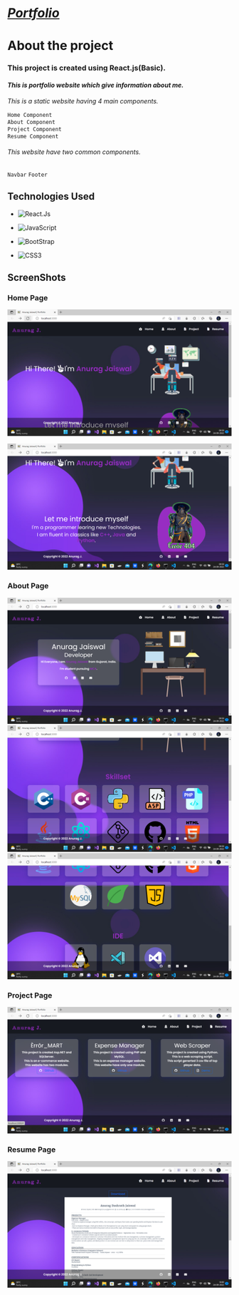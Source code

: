 # _[Portfolio](https://anuragjaiswal12.netlify.app/)_

# About the project
### This project is created using React.js(Basic).
#### _This is portfolio website which give information about me._
_This is a static website having 4 main components._
```
Home Component
About Component
Project Component
Resume Component
```
###### _This website have two common components._
`Navbar`  `Footer`

## Technologies Used

* ![React.Js](https://img.shields.io/badge/React-20232A?style=for-the-badge&logo=react&logoColor=61DAFB)
  
* ![JavaScript](https://img.shields.io/badge/JavaScript-323330?style=for-the-badge&logo=javascript&logoColor=F7DF1E)
  
* ![BootStrap](https://img.shields.io/badge/Bootstrap-563D7C?style=for-the-badge&logo=bootstrap&logoColor=white)

* ![CSS3](https://img.shields.io/badge/CSS3-1572B6?style=for-the-badge&logo=css3&logoColor=white)


## ScreenShots
### Home Page

![Home Page](https://github.com/anuragjaiswal12/portfolio/blob/main/images(readme)/home_1.png)

![Home Page](https://github.com/anuragjaiswal12/portfolio/blob/main/images(readme)/home_2.png)

### About Page
![About Page](https://github.com/anuragjaiswal12/portfolio/blob/main/images(readme)/about_1.png)
![About Page](https://github.com/anuragjaiswal12/portfolio/blob/main/images(readme)/about_2.png)
![About Page](https://github.com/anuragjaiswal12/portfolio/blob/main/images(readme)/about_3.png)
### Project Page
![Project Page](https://github.com/anuragjaiswal12/portfolio/blob/main/images(readme)/project.png)

### Resume Page
![Resume Page](https://github.com/anuragjaiswal12/portfolio/blob/main/images(readme)/resume.png)
